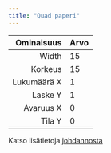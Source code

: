 ```yaml
---
title: "Quad paperi"
---
```


|  Ominaisuus | Arvo |
| -----------:|:---- |
|       Width | 15   |
|     Korkeus | 15   |
| Lukumäärä X | 1    |
|     Laske Y | 1    |
|   Avaruus X | 0    |
|      Tila Y | 0    |

Katso lisätietoja [johdannosta](intro)
